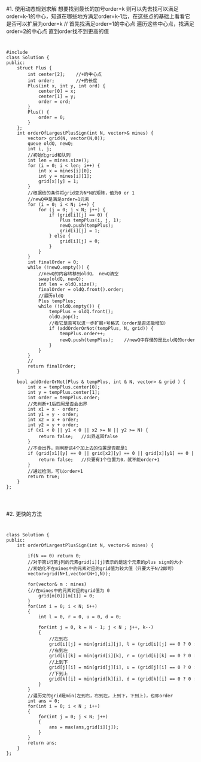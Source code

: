 #1. 使用动态规划求解
想要找到最长的加号order=k
则可以先去找可以满足order=k-1的中心，知道在哪些地方满足order=k-1后，在这些点的基础上看看它是否可以扩展为order=k
//
首先找满足order=1的中心点
遍历这些中心点，找满足order=2的中心点
直到order找不到更高的值
<code>
<pre>
#include <queue>
class Solution {
public:
    struct Plus {
        int center[2];    //+的中心点
        int order;        //+的长度
        Plus(int x, int y, int ord) {
            center[0] = x;
            center[1] = y;
            order = ord;
        }
        Plus() {
            order = 0;
        }
    };
    int orderOfLargestPlusSign(int N, vector<vector<int>>& mines) {
        vector<vector<int>> grid(N, vector<int>(N,0));
        queue<Plus> oldQ, newQ;
        int i, j;
        //初始化grid和队列
        int len = mines.size();
        for (i = 0; i < len; i++) {
            int x = mines[i][0];
            int y = mines[i][1];
            grid[x][y] = 1;
        }
        //根据给的条件将grid变为N*N的矩阵，值为0 or 1
        //newQ中是满足order=1元素
        for (i = 0; i < N; i++) {
            for (j = 0; j < N; j++) {
                if (grid[i][j] == 0) {
                    Plus tempPlus(i, j, 1);
                    newQ.push(tempPlus);
                    grid[i][j] = 1;
                } else {
                    grid[i][j] = 0;
                }
            }
        }
        int finalOrder = 0;
        while (!newQ.empty()) {
            //newQ的内容转移到oldQ， newQ清空
            swap(oldQ, newQ);
            int len = oldQ.size();
            finalOrder = oldQ.front().order;
            //遍历oldQ
            Plus tempPlus;
            while (!oldQ.empty()) {
                tempPlus = oldQ.front();
                oldQ.pop();
                //看它是否可以进一步扩展+号格式（order是否还能增加）
                if (addOrderOrNot(tempPlus, N, grid)) {
                    tempPlus.order++;
                    newQ.push(tempPlus);    //newQ中存储的是比oldQ的order增1的情况
                }
            }
        }
        //
        return finalOrder;
    }
    
    bool addOrderOrNot(Plus & tempPlus, int & N, vector<vector<int>> & grid ) {
        int x = tempPlus.center[0];
        int y = tempPlus.center[1];
        int order = tempPlus.order;
        //先判断+1后四周是否会出界
        int x1 = x - order;
        int y1 = y - order;
        int x2 = x + order;
        int y2 = y + order;
        if (x1 < 0 || y1 < 0 || x2 >= N || y2 >= N) {
            return false;   //出界返回false
        }
        //不会出界，则判断这4个加上去的位置是否都是1
        if (grid[x1][y] == 0 || grid[x2][y] == 0 || grid[x][y1] == 0 || grid[x][y2] == 0) {
            return false;   //只要有1个位置为0，就不能order+1
        }
        //通过检测，可以order+1
        return true;
    }
};
</pre>
</code>





#2. 更快的方法
<code>
<pre>
class Solution {
public:
    int orderOfLargestPlusSign(int N, vector<vector<int>>& mines) {
        
        if(N == 0) return 0;
        //对于第i行第j列的元素grid[i][j]表示的是这个元素的plus sign的大小
        //初始化不在mines中的元素对应的grid值为较大值（只要大于N/2即可）
        vector<vector<int>>grid(N+1,vector<int>(N+1,N));
        
        for(vector<int>& m : mines)
        {//在mines中的元素对应的grid值为 0
            grid[m[0]][m[1]] = 0;
        }
        for(int i = 0; i < N; i++)
        {
            int l = 0, r = 0, u = 0, d = 0;
            
            for(int j = 0, k = N - 1; j < N ; j++, k--)
            {
                //左到右
                grid[i][j] = min(grid[i][j], l = (grid[i][j] == 0 ? 0 : l + 1));
                //右到左
                grid[i][k] = min(grid[i][k], r = (grid[i][k] == 0 ? 0 : r + 1));
                //上到下
                grid[j][i] = min(grid[j][i], u = (grid[j][i] == 0 ? 0 : u + 1));
                //下到上
                grid[k][i] = min(grid[k][i], d = (grid[k][i] == 0 ? 0 : d + 1));
            }
        }
        //遍历完的grid是min(左到右，右到左，上到下，下到上)，也即order
        int ans = 0;
        for(int i = 0; i < N ; i++)
        {
            for(int j = 0; j < N; j++)
            {
                ans = max(ans,grid[i][j]);
            }
        }
        return ans;
    }
};

</pre>
</code>
